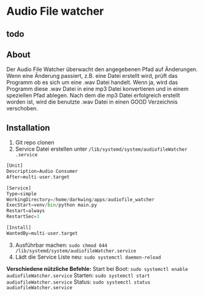 # Audio File watcher

## todo

## About
Der Audio File Watcher überwacht den angegebenen Pfad auf Änderungen. Wenn eine Änderung passiert, z.B. eine Datei erstellt wird, prüft das Programm ob es sich um eine .wav Datei handelt. Wenn ja, wird das Programm diese .wav Datei in eine mp3 Datei konvertieren und in einem speziellen Pfad ablegen. Nach dem die mp3 Datei erfolgreich erstellt worden ist, wird die benutzte .wav Datei in einen GOOD Verzeichnis verschoben.

## Installation

1. Git repo clonen
2. Service Datei erstellen unter `/lib/systemd/system/audiofileWatcher
.service`

``` Python
[Unit]
Description=Audio Consumer
After=multi-user.target

[Service]
Type=simple
WorkingDirectory=/home/darkwing/apps/audiofile_watcher
ExecStart=venv/bin/python main.py
Restart=always
RestartSec=3

[Install]
WantedBy=multi-user.target
```

3. Ausführbar machen: `sudo chmod 644 /lib/systemd/system/audiofileWatcher.service`
4. Lädt die Service Liste neu: `sudo systemctl daemon-reload`

__Verschiedene nützliche Befehle:__
Start bei Boot: `sudo systemctl enable audiofileWatcher.service`
Starten: `sudo systemctl start audiofileWatcher.service`
Status: `sudo systemctl status audiofileWatcher.service`
